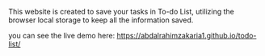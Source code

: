 This website is created to save your tasks in To-do List, utilizing the browser local storage to keep all the information saved.

you can see the live demo here: https://abdalrahimzakaria1.github.io/todo-list/ 
